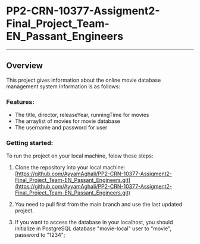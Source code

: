 # PP2-CRN-10377-Assigment2-Final_Project_Team-EN_Passant_Engineers
***

## Overview
This project gives information about the online movie database management system
Information is as follows:

### Features:
- The title, director, releaseYear, runningTime for movies
- The arraylist of movies for movie database
- The username and password for user

### Getting started:
To run the project on your local machine, folow these steps:

1. Clone the repository into your local machine:
[https://github.com/AyyamAghali/PP2-CRN-10377-Assigment2-Final_Project_Team-EN_Passant_Engineers.git](https://github.com/AyyamAghali/PP2-CRN-10377-Assigment2-Final_Project_Team-EN_Passant_Engineers.git)

2. You need to pull first from the main branch and use the last updated project. 

3. If you want to access the database in your localhost, you should initialize in PostgreSQL database "movie-local" user to "movie", password to "1234";